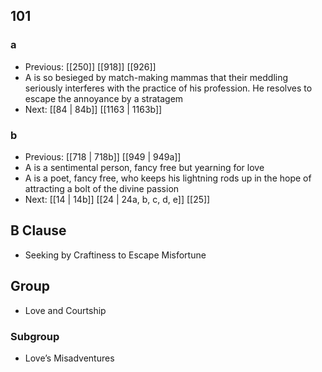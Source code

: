 ## 101
### a
- Previous: [[250]] [[918]] [[926]] 
- A is so besieged by match-making mammas that their meddling seriously interferes with the practice of his profession. He resolves to escape the annoyance by a stratagem
- Next: [[84 | 84b]] [[1163 | 1163b]] 

### b
- Previous: [[718 | 718b]] [[949 | 949a]] 
- A is a sentimental person, fancy free but yearning for love
- A is a poet, fancy free, who keeps his lightning rods up in the hope of attracting a bolt of the divine passion
- Next: [[14 | 14b]] [[24 | 24a, b, c, d, e]] [[25]] 

## B Clause
- Seeking by Craftiness to Escape Misfortune

## Group
- Love and Courtship

### Subgroup
- Love’s Misadventures

